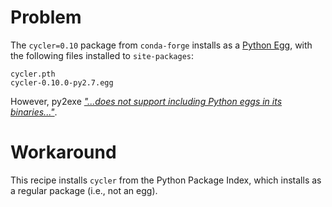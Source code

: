 # Problem

The `cycler=0.10` package from `conda-forge` installs as a [Python Egg][egg],
with the following files installed to `site-packages`:

    cycler.pth
    cycler-0.10.0-py2.7.egg

However, py2exe [_"...does not support including Python eggs in its
binaries..."_][noegg].

# Workaround

This recipe installs `cycler` from the Python Package Index, which installs as
a regular package (i.e., not an egg).


[egg]: https://wiki.python.org/moin/egg
[noegg]: http://python101.pythonlibrary.org/chapter40_py2exe.html#creating-an-advanced-setup-py-file
